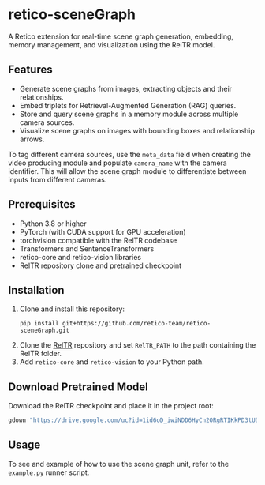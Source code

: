 # retico-sceneGraph

A Retico extension for real-time scene graph generation, embedding, memory management, and visualization using the RelTR model.

## Features
- Generate scene graphs from images, extracting objects and their relationships.
- Embed triplets for Retrieval-Augmented Generation (RAG) queries.
- Store and query scene graphs in a memory module across multiple camera sources.
- Visualize scene graphs on images with bounding boxes and relationship arrows.

To tag different camera sources, use the `meta_data` field when creating the video producing module and populate `camera_name` with the camera identifier. This will allow the scene graph module to differentiate between inputs from different cameras.

## Prerequisites
- Python 3.8 or higher
- PyTorch (with CUDA support for GPU acceleration)
- torchvision compatible with the RelTR codebase
- Transformers and SentenceTransformers
- retico-core and retico-vision libraries
- RelTR repository clone and pretrained checkpoint

## Installation
1. Clone and install this repository:
   ```
   pip install git+https://github.com/retico-team/retico-sceneGraph.git
   ```
2. Clone the [RelTR](https://github.com/yrcong/RelTR.git) repository and set `RelTR_PATH` to the path containing the RelTR folder.
3. Add `retico-core` and `retico-vision` to your Python path.

## Download Pretrained Model
Download the RelTR checkpoint and place it in the project root:
```bash
gdown "https://drive.google.com/uc?id=1id6oD_iwiNDD6HyCn2ORgRTIKkPD3tUD"
```

## Usage
To see and example of how to use the scene graph unit, refer to the `example.py` runner script.
